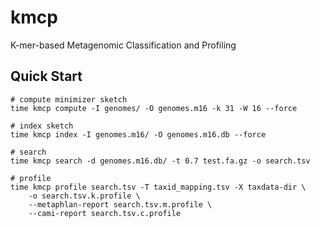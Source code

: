 # kmcp

K-mer-based Metagenomic Classification and Profiling

## Quick Start

    # compute minimizer sketch
    time kmcp compute -I genomes/ -O genomes.m16 -k 31 -W 16 --force

    # index sketch
    time kmcp index -I genomes.m16/ -O genomes.m16.db --force
    
    # search    
    time kmcp search -d genomes.m16.db/ -t 0.7 test.fa.gz -o search.tsv

    # profile
    time kmcp profile search.tsv -T taxid_mapping.tsv -X taxdata-dir \
        -o search.tsv.k.profile \
        --metaphlan-report search.tsv.m.profile \
        --cami-report search.tsv.c.profile
